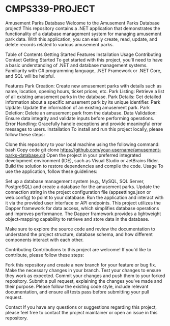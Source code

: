 # CMPS339-PROJECT
Amusement Parks Database
Welcome to the Amusement Parks Database project! This repository contains a .NET application that demonstrates the functionality of a database management system for managing amusement park data. With this application, you can easily create, read, update, and delete records related to various amusement parks.

Table of Contents
Getting Started
Features
Installation
Usage
Contributing
Contact
Getting Started
To get started with this project, you'll need to have a basic understanding of .NET and database management systems. Familiarity with C# programming language, .NET Framework or .NET Core, and SQL will be helpful.

Features
Park Creation: Create new amusement parks with details such as name, location, opening hours, ticket prices, etc.
Park Listing: Retrieve a list of all existing amusement parks in the database.
Park Details: Get detailed information about a specific amusement park by its unique identifier.
Park Update: Update the information of an existing amusement park.
Park Deletion: Delete an amusement park from the database.
Data Validation: Ensure data integrity and validate inputs before performing operations.
Error Handling: Gracefully handle exceptions and provide meaningful error messages to users.
Installation
To install and run this project locally, please follow these steps:

Clone this repository to your local machine using the following command:
bash
Copy code
git clone https://github.com/your-username/amusement-parks-database.git
Open the project in your preferred integrated development environment (IDE), such as Visual Studio or JetBrains Rider.
Build the solution to restore dependencies and compile the code.
Usage
To use the application, follow these guidelines:

Set up a database management system (e.g., MySQL, SQL Server, PostgreSQL) and create a database for the amusement parks.
Update the connection string in the project configuration file (appsettings.json or web.config) to point to your database.
Run the application and interact with it via the provided user interface or API endpoints.
This project utilizes the Dapper framework for data access, which simplifies database operations and improves performance. The Dapper framework provides a lightweight object-mapping capability to retrieve and store data in the database.

Make sure to explore the source code and review the documentation to understand the project structure, database schema, and how different components interact with each other.

Contributing
Contributions to this project are welcome! If you'd like to contribute, please follow these steps:

Fork this repository and create a new branch for your feature or bug fix.
Make the necessary changes in your branch.
Test your changes to ensure they work as expected.
Commit your changes and push them to your forked repository.
Submit a pull request, explaining the changes you've made and their purpose.
Please follow the existing code style, include relevant documentation, and ensure all tests pass before submitting your pull request.

Contact
If you have any questions or suggestions regarding this project, please feel free to contact the project maintainer or open an issue in this repository.

